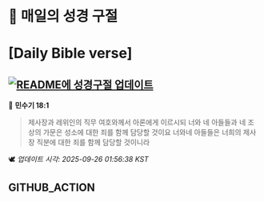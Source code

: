 # 🙏 매일의 성경 구절
# [Daily Bible verse]
## [![README에 성경구절 업데이트](https://github.com/DONGSUKA/first_test/actions/workflows/update-readme-bible.yml/badge.svg)](https://github.com/DONGSUKA/first_test/actions/workflows/update-readme-bible.yml)
<!-- START_BIBLE_VERSE -->
📖 **민수기 18:1**
> 제사장과 레위인의 직무 여호와께서 아론에게 이르시되 너와 네 아들들과 네 조상의 가문은 성소에 대한 죄를 함께 담당할 것이요 너와네 아들들은 너희의 제사장 직분에 대한 죄를 함께 담당할 것이니라

🕊️ _업데이트 시각: 2025-09-26 01:56:38 KST_
  <!-- END_BIBLE_VERSE -->
## GITHUB_ACTION

